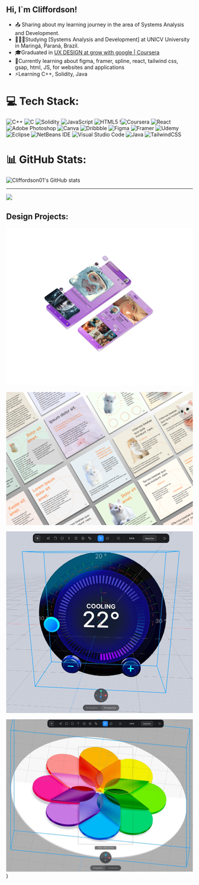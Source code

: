 ## Hi, I`m Cliffordson!

- 📤 Sharing about my learning journey in the area of Systems Analysis and Development.<br/>
- 👨🏾‍🎓Studying [Systems Analysis and Development] at UNICV University in Maringá, Paraná, Brazil.<br/>
- 🎓Graduated in [UX DESIGN at grow with google | Coursera](https://www.coursera.org/account/accomplishments/professional-cert/XTMKVVL2C36L)<br/>
- 🍃Currently learning about figma, framer, spline, react, tailwind css, gsap, html, JS, for websites and applications<br/>
- ⚡Learning C++, Solidity, Java<br/>

# 💻 Tech Stack:
![C++](https://img.shields.io/badge/c++-%2300599C.svg?style=for-the-badge&logo=c%2B%2B&logoColor=white) 
![C](https://img.shields.io/badge/c-%2300599C.svg?style=for-the-badge&logo=c&logoColor=white) 
![Solidity](https://img.shields.io/badge/Solidity-%23363636.svg?style=for-the-badge&logo=solidity&logoColor=white) 
![JavaScript](https://img.shields.io/badge/javascript-%23323330.svg?style=for-the-badge&logo=javascript&logoColor=%23F7DF1E) 
![HTML5](https://img.shields.io/badge/html5-%23E34F26.svg?style=for-the-badge&logo=html5&logoColor=white) 
!![Coursera](https://img.shields.io/badge/Coursera-%230056D2.svg?style=for-the-badge&logo=Coursera&logoColor=white) 
![React](https://img.shields.io/badge/react-%2320232a.svg?style=for-the-badge&logo=react&logoColor=%2361DAFB) 
![Adobe Photoshop](https://img.shields.io/badge/adobe%20photoshop-%2331A8FF.svg?style=for-the-badge&logo=adobe%20photoshop&logoColor=white) 
![Canva](https://img.shields.io/badge/Canva-%2300C4CC.svg?style=for-the-badge&logo=Canva&logoColor=white) 
![Dribbble](https://img.shields.io/badge/Dribbble-EA4C89?style=for-the-badge&logo=dribbble&logoColor=white) 
![Figma](https://img.shields.io/badge/figma-%23F24E1E.svg?style=for-the-badge&logo=figma&logoColor=white) 
![Framer](https://img.shields.io/badge/Framer-black?style=for-the-badge&logo=framer&logoColor=blue)
![Udemy](https://img.shields.io/badge/Udemy-A435F0?style=for-the-badge&logo=Udemy&logoColor=white)
![Eclipse](https://img.shields.io/badge/Eclipse-FE7A16.svg?style=for-the-badge&logo=Eclipse&logoColor=white)
![NetBeans IDE](https://img.shields.io/badge/NetBeansIDE-1B6AC6.svg?style=for-the-badge&logo=apache-netbeans-ide&logoColor=white)
![Visual Studio Code](https://img.shields.io/badge/Visual%20Studio%20Code-0078d7.svg?style=for-the-badge&logo=visual-studio-code&logoColor=white)
![Java](https://img.shields.io/badge/java-%23ED8B00.svg?style=for-the-badge&logo=openjdk&logoColor=white)
![TailwindCSS](https://img.shields.io/badge/tailwindcss-%2338B2AC.svg?style=for-the-badge&logo=tailwind-css&logoColor=white)
# 📊 GitHub Stats:
![Cliffordson01's GitHub stats](https://github-readme-stats.vercel.app/api?username=Cliffordson01&show_icons=true&theme=tokyonight&hide_show=reviews,discussions_started,discussions_answered,prs_merged,prs_merged_percentage)

---
[![](https://visitcount.itsvg.in/api?id=Cliffordson01&icon=0&color=0)](https://visitcount.itsvg.in)

<!-- Proudly created with GPRM ( https://gprm.itsvg.in ) -->
## Design Projects:
![image alt](https://github.com/Cliffordson01/Cliffordson01/blob/b7b03b83749b9025519aefa1df6cc3debcc30cb6/Group%201.png)

![image alt](https://github.com/Cliffordson01/Cliffordson01/blob/b7b03b83749b9025519aefa1df6cc3debcc30cb6/Wireframe%20-%201.png)

![image alt](https://github.com/Cliffordson01/Cliffordson01/blob/b7b03b83749b9025519aefa1df6cc3debcc30cb6/thermo3d.jpg)

![image alt](https://github.com/Cliffordson01/Cliffordson01/blob/98a23038854db129b55d436b532e3c688fd623d2/Icon3d.jpg))
